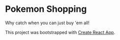 # Pokemon Shopping

Why catch when you can just buy 'em all!

This project was bootstrapped with [Create React App](https://github.com/facebook/create-react-app).
